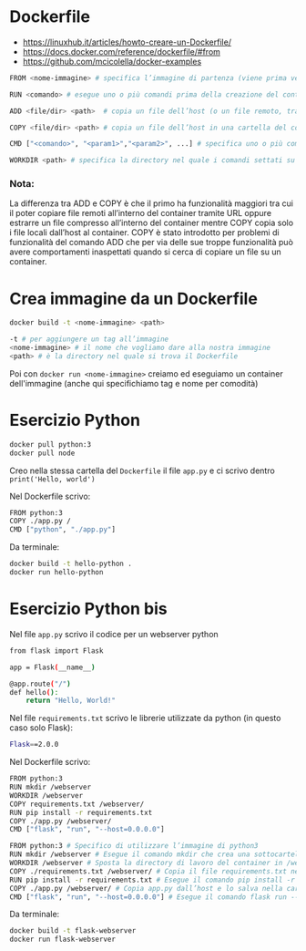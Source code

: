 # Dockerfile
- https://linuxhub.it/articles/howto-creare-un-Dockerfile/
- https://docs.docker.com/reference/dockerfile/#from
- https://github.com/mcicolella/docker-examples


```bash
FROM <nome-immagine> # specifica l’immagine di partenza (viene prima verificato se si trova nei repo locali altrimenti la scarica dal Dockerhub)

RUN <comando> # esegue uno o più comandi prima della creazione del container

ADD <file/dir> <path>  # copia un file dell’host (o un file remoto, tramite URL) in una cartella del container.

COPY <file/dir> <path> # copia un file dell’host in una cartella del container

CMD ["<comando>", "<param1>","<param2>", ...] # specifica uno o più comandi da eseguire (si mettono fra "doppi apici"). Può esserci un solo CMD

WORKDIR <path> # specifica la directory nel quale i comandi settati su CMD devono essere eseguiti (sennò li esegue nella `root`)
```

### Nota:
La differenza tra ADD e COPY è che il primo ha funzionalità maggiori tra cui il poter copiare file remoti all’interno del container tramite URL oppure estrarre un file compresso all’interno del container mentre COPY copia solo i file locali dall’host al container. COPY è stato introdotto per problemi di funzionalità del comando ADD che per via delle sue troppe funzionalità può avere comportamenti inaspettati quando si cerca di copiare un file su un container.


# Crea immagine da un Dockerfile
```bash
docker build -t <nome-immagine> <path>
```

```bash
-t # per aggiungere un tag all’immagine
<nome-immagine> # il nome che vogliamo dare alla nostra immagine
<path> # è la directory nel quale si trova il Dockerfile
```

Poi con  `docker run <nome-immagine>` creiamo ed eseguiamo un container dell'immagine (anche qui specifichiamo tag e nome per comodità)


# Esercizio Python
```bash
docker pull python:3
docker pull node 
```

Creo nella stessa cartella del `Dockerfile` il file `app.py` e ci scrivo dentro `print('Hello, world')` 

Nel Dockerfile scrivo:
```bash
FROM python:3
COPY ./app.py /
CMD ["python", "./app.py"]
```
Da terminale:
```bash
docker build -t hello-python .
docker run hello-python
```


# Esercizio Python bis
Nel file `app.py` scrivo il codice per un webserver python
```bash
from flask import Flask

app = Flask(__name__)

@app.route("/")
def hello():
    return "Hello, World!"
```

Nel file `requirements.txt` scrivo le librerie utilizzate da python (in questo caso solo Flask):
```bash
Flask==2.0.0
```

Nel Dockerfile scrivo:
```bash
FROM python:3
RUN mkdir /webserver
WORKDIR /webserver
COPY requirements.txt /webserver/
RUN pip install -r requirements.txt
COPY ./app.py /webserver/
CMD ["flask", "run", "--host=0.0.0.0"]
```

```bash
FROM python:3 # Specifico di utilizzare l’immagine di python3
RUN mkdir /webserver # Esegue il comando mkdir che crea una sottocartella della root denominata webserver
WORKDIR /webserver # Sposta la directory di lavoro del container in /webserver
COPY ./requirements.txt /webserver/ # Copia il file requirements.txt nella cartella /webserver
RUN pip install -r requirements.txt # Esegue il comando pip install -r che crea installa tutte le librerie specificate nel requirements.txt
COPY ./app.py /webserver/ # Copia app.py dall’host e lo salva nella cartella /webserver del container
CMD ["flask", "run", "--host=0.0.0.0"] # Esegue il comando flask run --host=0.0.0.0 che esegue app.py e crea il webserver sul localhost (che in questo caso è il localhost del container 172.17.0.x)
```

Da terminale:
```bash
docker build -t flask-webserver 
docker run flask-webserver
```

